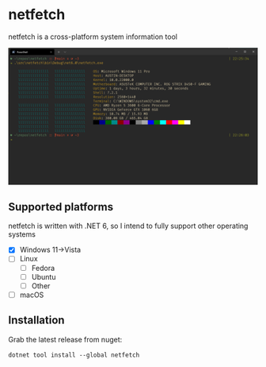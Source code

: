 # netfetch
netfetch is a cross-platform system information tool


![netfetch](netfetch.png)

## Supported platforms
netfetch is written with .NET 6, so I intend to fully support other operating systems

- [X] Windows 11->Vista
- [ ] Linux
  - [ ] Fedora
  - [ ] Ubuntu
  - [ ] Other
- [ ] macOS

## Installation
Grab the latest release from nuget:
```
dotnet tool install --global netfetch
```


